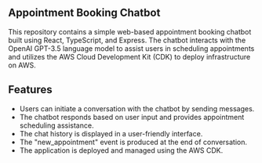 ## Appointment Booking Chatbot
This repository contains a simple web-based appointment booking chatbot built using React, TypeScript, and Express. The chatbot interacts with the OpenAI GPT-3.5 language model to assist users in scheduling appointments and utilizes the AWS Cloud Development Kit (CDK) to deploy infrastructure on AWS.

## Features
- Users can initiate a conversation with the chatbot by sending messages.
- The chatbot responds based on user input and provides appointment scheduling assistance.
- The chat history is displayed in a user-friendly interface.
- The "new_appointment" event is produced at the end of conversation.
- The application is deployed and managed using the AWS CDK.
